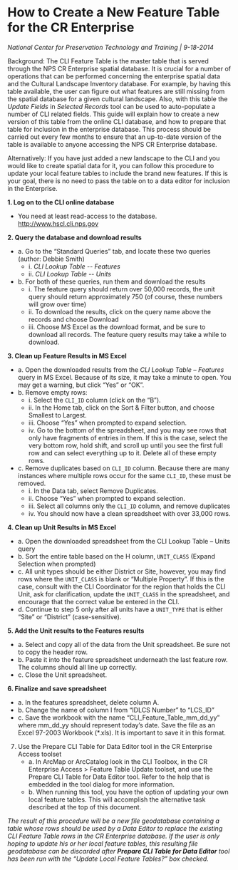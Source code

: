 # How to Create a New Feature Table for the CR Enterprise
*National Center for Preservation Technology and Training | 9-18-2014*

Background: The CLI Feature Table is the master table that is served through the NPS CR Enterprise spatial database. It is crucial for a number of operations that can be performed concerning the enterprise spatial data and the Cultural Landscape Inventory database. For example, by having this table available, the user can figure out what features are still missing from the spatial database for a given cultural landscape. Also, with this table the _Update Fields_ in _Selected Records_ tool can be used to auto-populate a number of CLI related fields. This guide will explain how to create a new version of this table from the online CLI database, and how to prepare that table for inclusion in the enterprise database. This process should be carried out every few months to ensure that an up-to-date version of the table is available to anyone accessing the NPS CR Enterprise database.

Alternatively: If you have just added a new landscape to the CLI and you would like to create spatial data for it, you can follow this procedure to update your local feature tables to include the brand new features. If this is your goal, there is no need to pass the table on to a data editor for inclusion in the Enterprise.


**1. Log on to the CLI online database**
   - You need at least read-access to the database. http://www.hscl.cli.nps.gov

**2. Query the database and download results**
   - a. Go to the “Standard Queries” tab, and locate these two queries (author: Debbie Smith)
     - i. *CLI Lookup Table -- Features*
     - ii. *CLI Lookup Table -- Units*
   - b. For both of these queries, run them and download the results
     - i. The feature query should return over 50,000 records, the unit query should return approximately 750 (of course, these numbers will grow over time)
     - ii. To download the results, click on the query name above the records and choose Download
     - iii. Choose MS Excel as the download format, and be sure to download all records. The feature query results may take a while to download.

**3. Clean up Feature Results in MS Excel**
   - a. Open the downloaded results from the *CLI Lookup Table – Features* query in MS Excel. Because of its size, it may take a minute to open. You may get a warning, but click “Yes” or “OK”.
   - b. Remove empty rows:
     - i. Select the `CLI_ID` column (click on the “B”).
     - ii. In the Home tab, click on the Sort & Filter button, and choose Smallest to Largest.
     - iii. Choose “Yes” when prompted to expand selection.
     - iv. Go to the bottom of the spreadsheet, and you may see rows that only have fragments of entries in them. If this is the case, select the very bottom row, hold shift, and scroll up until you see the first full row and can select everything up to it. Delete all of these empty rows.
   - c. Remove duplicates based on `CLI_ID` column. Because there are many instances where multiple rows occur for the same `CLI_ID`, these must be removed.
     - i. In the Data tab, select Remove Duplicates.
     - ii. Choose “Yes” when prompted to expand selection.
     - iii. Select all columns only the `CLI_ID` column, and remove duplicates
     - iv. You should now have a clean spreadsheet with over 33,000 rows.

**4. Clean up Unit Results in MS Excel**
   - a. Open the downloaded spreadsheet from the CLI Lookup Table – Units query
   - b. Sort the entire table based on the H column, `UNIT_CLASS` (Expand Selection when prompted)
   - c. All unit types should be either District or Site, however, you may find rows where the `UNIT_CLASS` is blank or “Multiple Property”. If this is the case, consult with the CLI Coordinator for the region that holds the CLI Unit, ask for clarification, update the `UNIT_CLASS` in the spreadsheet, and encourage that the correct value be entered in the CLI.
   - d. Continue to step 5 only after all units have a `UNIT_TYPE` that is either “Site” or “District” (case-sensitive).

**5. Add the Unit results to the Features results**
   - a. Select and copy all of the data from the Unit spreadsheet. Be sure not to copy the header row.
   - b. Paste it into the feature spreadsheet underneath the last feature row. The columns should all line up correctly.
   - c. Close the Unit spreadsheet.

**6. Finalize and save spreadsheet**
   - a. In the features spreadsheet, delete column A.
   - b. Change the name of column I from “IDLCS Number” to “LCS_ID”
   - c. Save the workbook with the name “CLI_Feature_Table_mm_dd_yy” where mm_dd_yy should represent today’s date. Save the file as an Excel 97-2003 Workbook (*.xls). It is important to save it in this format.

7. Use the Prepare CLI Table for Data Editor tool in the CR Enterprise Access toolset
   - a. In ArcMap or ArcCatalog look in the CLI Toolbox, in the CR Enterprise Access > Feature Table Update toolset, and use the Prepare CLI Table for Data Editor tool. Refer to the help that is embedded in the tool dialog for more information.
   - b. When running this tool, you have the option of updating your own local feature tables. This will accomplish the alternative task described at the top of this document.

*The result of this procedure will be a new file geodatabase containing a table whose rows should be used by a Data Editor to replace the existing CLI Feature Table rows in the CR Enterprise database. If the user is only hoping to update his or her local feature tables, this resulting file geodatabase can be discarded after **Prepare CLI Table for Data Editor** tool has been run with the “Update Local Feature Tables?” box checked.*
